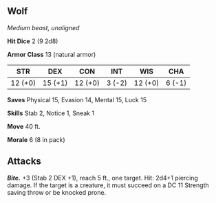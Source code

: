 ## Wolf

*Medium beast, unaligned*

**Hit Dice** 2 (9 2d8)

**Armor Class** 13 (natural armor)

| STR     | DEX     | CON     | INT     | WIS     | CHA     |
|---------|---------|---------|---------|---------|---------|
| 12 (+0) | 15 (+1) | 12 (+0) |  3 (-2) | 12 (+0) |  6 (-1) |

**Saves** Physical 15, Evasion 14, Mental 15, Luck 15

**Skills** Stab 2, Notice 1, Sneak 1

**Move** 40 ft.

**Morale** 6 (8 in pack)

## Attacks

***Bite.*** +3 (Stab 2 DEX +1), reach 5 ft., one target. Hit: 2d4+1 piercing damage. If the target is a creature, it must succeed on a DC 11 Strength saving throw or be knocked prone.

